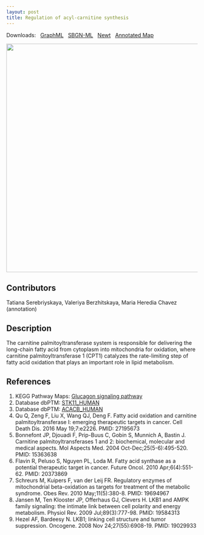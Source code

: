 ```yaml
---
layout: post
title: Regulation of acyl-carnitine synthesis
---
```


Downloads: &nbsp; 
[GraphML](../downloads/F014-carnitine.graphml) &nbsp;
[SBGN-ML](../downloads/F014-carnitine-SBGNv02.sbgn) &nbsp;
[Newt](http://web.newteditor.org/?URL=http://metabolismregulation.org/downloads/F014-carnitine.sbgn) &nbsp;
[Annotated Map](http://metabolismregulation.org/images/F014-carnitine.html) &nbsp;
<p align="middle"><a href="/carnitine/"><img id="image" src="/downloads/F014-carnitine.png" width="600"/></a></p>

## Contributors

Tatiana Serebriyskaya, Valeriya Berzhitskaya, Maria Heredia Chavez (annotation)

## Description

The carnitine palmitoyltransferase system is responsible for delivering the long-chain fatty acid from cytoplasm into mitochondria for oxidation, where carnitine palmitoyltransferase 1 (CPT1) catalyzes the rate-limiting step of fatty acid oxidation that plays an important role in lipid metabolism.

## References

1. KEGG Pathway Maps: [ Glucagon signaling pathway](http://www.kegg.jp/kegg-bin/show_pathway?map=hsa04922&show_description=show)
1. Database dbPTM: [STK11_HUMAN](http://dbptm.mbc.nctu.edu.tw/search_result.php?search_type=db_id&swiss_id=STK11_HUMAN#overview)
1. Database dbPTM: [ACACB_HUMAN](http://dbptm.mbc.nctu.edu.tw/search_result.php?search_type=db_id&swiss_id=ACACB_HUMAN)
1. Qu Q, Zeng F, Liu X, Wang QJ, Deng F. Fatty acid oxidation and carnitine palmitoyltransferase I: emerging therapeutic targets in cancer. Cell Death Dis. 2016 May 19;7:e2226. PMID: 27195673 
1. Bonnefont JP, Djouadi F, Prip-Buus C, Gobin S, Munnich A, Bastin J. Carnitine palmitoyltransferases 1 and 2: biochemical, molecular and medical aspects. Mol Aspects Med. 2004 Oct-Dec;25(5-6):495-520. PMID: 15363638 
1. Flavin R, Peluso S, Nguyen PL, Loda M. Fatty acid synthase as a potential therapeutic target in cancer. Future Oncol. 2010 Apr;6(4):551-62. PMID: 20373869 
1. Schreurs M, Kuipers F, van der Leij FR. Regulatory enzymes of mitochondrial beta-oxidation as targets for treatment of the metabolic syndrome. Obes Rev. 2010 May;11(5):380-8. PMID: 19694967
1. Jansen M, Ten Klooster JP, Offerhaus GJ, Clevers H. LKB1 and AMPK family signaling: the intimate link between cell polarity and energy metabolism. Physiol Rev. 2009 Jul;89(3):777-98. PMID: 19584313
1. Hezel AF, Bardeesy N. LKB1; linking cell structure and tumor suppression. Oncogene. 2008 Nov 24;27(55):6908-19. PMID: 19029933
